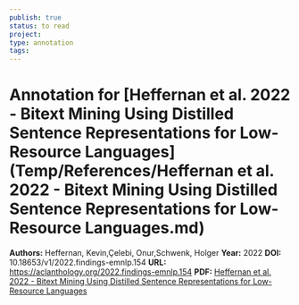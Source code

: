 ```yaml
---
publish: true
status: to read
project:
type: annotation
tags:
---
```

# Annotation for [Heffernan et al. 2022 - Bitext Mining Using Distilled Sentence Representations for Low-Resource Languages](Temp/References/Heffernan et al. 2022 - Bitext Mining Using Distilled Sentence Representations for Low-Resource Languages.md)

**Authors:** Heffernan, Kevin,Çelebi, Onur,Schwenk, Holger
**Year:** 2022
**DOI:** 10.18653/v1/2022.findings-emnlp.154
**URL:** https://aclanthology.org/2022.findings-emnlp.154
**PDF:** [Heffernan et al. 2022 - Bitext Mining Using Distilled Sentence Representations for Low-Resource Languages](Papers/PDFs/Heffernan%20et%20al.%202022%20-%20Bitext%20Mining%20Using%20Distilled%20Sentence%20Representations%20for%20Low-Resource%20Languages.pdf)
